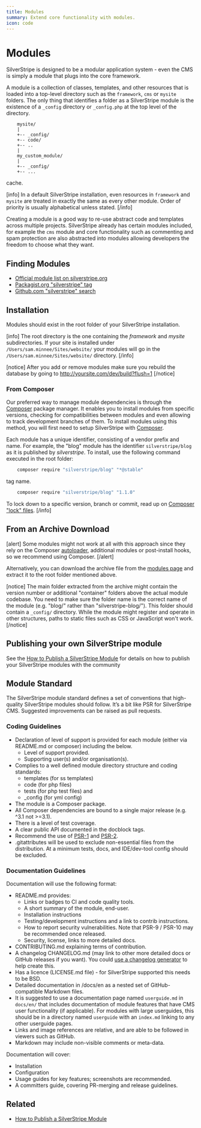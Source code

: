 ```yaml
---
title: Modules
summary: Extend core functionality with modules.
icon: code
---
```

# Modules

SilverStripe is designed to be a modular application system - even the CMS is simply a module that plugs into the core
framework.

A module is a collection of classes, templates, and other resources that is loaded into a top-level directory such as 
the `framework`, `cms` or `mysite` folders. The only thing that identifies a folder as a SilverStripe module is the 
existence of a `_config` directory or `_config.php` at the top level of the directory.

```
	mysite/
	|
	+-- _config/
	+-- code/
	+-- ..
	|
	my_custom_module/
	|
	+-- _config/
	+-- ...

```
cache.

[info] 
In a default SilverStripe installation, even resources in `framework` and `mysite` are treated in exactly the same as 
every other module. Order of priority is usually alphabetical unless stated.
[/info]

Creating a module is a good way to re-use abstract code and templates across multiple projects. SilverStripe already 
has certain modules included, for example the `cms` module and core functionality such as commenting and spam protection
are also abstracted into modules allowing developers the freedom to choose what they want.


## Finding Modules

* [Official module list on silverstripe.org](http://addons.silverstripe.org/)
* [Packagist.org "silverstripe" tag](https://packagist.org/search/?tags=silverstripe)
* [Github.com "silverstripe" search](https://github.com/search?q=silverstripe&ref=commandbar)

## Installation

Modules should exist in the root folder of your SilverStripe installation.

[info]
The root directory is the one containing the *framework* and *mysite* subdirectories. If your site is installed under
`/Users/sam.minnee/Sites/website/` your modules will go in the `/Users/sam.minnee/Sites/website/` directory.
[/info]

[notice]
After you add or remove modules make sure you rebuild the database by going to http://yoursite.com/dev/build?flush=1
[/notice]

### From Composer

Our preferred way to manage module dependencies is through the [Composer](http://getcomposer.org) package manager. It 
enables you to install modules from specific versions, checking for compatibilities between modules and even allowing 
to track development branches of them. To install modules using this method, you will first need to setup SilverStripe
with [Composer](../../getting_started/composer).

Each module has a unique identifier, consisting of a vendor prefix and name. For example, the "blog" module has the 
identifier `silverstripe/blog` as it is published by *silverstripe*. To install, use the following command executed in 
the root folder:
	
```bash
	composer require "silverstripe/blog" "*@stable"

```
tag name.

```bash
	composer require "silverstripe/blog" "1.1.0"

```
To lock down to a specific version, branch or commit, read up on 
[Composer "lock" files](http://getcomposer.org/doc/01-basic-usage.md#composer-lock-the-lock-file).
[/info]

## From an Archive Download

[alert]
Some modules might not work at all with this approach since they rely on the 
Composer [autoloader](http://getcomposer.org/doc/01-basic-usage.md#autoloading), additional modules or post-install 
hooks, so we recommend using Composer.
[/alert]

Alternatively, you can download the archive file from the [modules page](http://www.silverstripe.org/modules) and 
extract it to the root folder mentioned above.

[notice]
The main folder extracted from the archive might contain the version number or additional "container" folders above the 
actual module codebase. You need to make sure the folder name is the correct name of the module (e.g. "blog/" rather 
than "silverstripe-blog/"). This folder should contain a `_config/` directory. While the module might register and 
operate in other structures, paths to static files such as CSS or JavaScript won't work.
[/notice]

## Publishing your own SilverStripe module

See the [How to Publish a SilverStripe Module](how_tos/publish_a_module) for details on how to publish your SilverStripe
modules with the community

## Module Standard

The SilverStripe module standard defines a set of conventions that high-quality SilverStripe modules should follow. It’s a bit like PSR for SilverStripe CMS. Suggested improvements can be raised as pull requests.

### Coding Guidelines

 * Declaration of level of support is provided for each module (either via README.md or composer) including the below.
   * Level of support provided.
   * Supporting user(s) and/or organisation(s).
 * Complies to a well defined module directory structure and coding standards:
   * templates (for ss templates)
   * code (for php files)
   * tests (for php test files) and
   * _config (for yml config)
 * The module is a Composer package.
 * All Composer dependencies are bound to a single major release (e.g. ^3.1 not >=3.1).
 * There is a level of test coverage.
 * A clear public API documented in the docblock tags.
 * Recommend the use of [PSR-1](http://www.php-fig.org/psr/psr-1/) and [PSR-2](http://www.php-fig.org/psr/psr-2/).
 * .gitattributes will be used to exclude non-essential files from the distribution. At a minimum tests, docs, and IDE/dev-tool config should be excluded.

### Documentation Guidelines

Documentation will use the following format:

 * README.md provides:
   * Links or badges to CI and code quality tools.
   * A short summary of the module, end-user.
   * Installation instructions
   * Testing/development instructions and a link to contrib instructions.
   * How to report security vulnerabilities. Note that PSR-9 / PSR-10 may be recommended once released.
   * Security, license, links to more detailed docs.
 * CONTRIBUTING.md explaining terms of contribution.
 * A changelog CHANGELOG.md (may link to other more detailed docs or GitHub releases if you want). You could [use a changelog generator](https://github.com/skywinder/Github-Changelog-Generator) to help create this.
 * Has a licence (LICENSE.md file) - for SilverStripe supported this needs to be BSD.
 * Detailed documentation in /docs/en as a nested set of GitHub-compatible Markdown files.
 * It is suggested to use a documentation page named `userguide.md` in `docs/en/` that includes documentation of module features that have CMS user functionality (if applicable). For modules with large userguides, this should be in a directory named `userguide` with an `index.md` linking to any other userguide pages.
 * Links and image references are relative, and are able to be followed in viewers such as GitHub.
 * Markdown may include non-visible comments or meta-data.

Documentation will cover:

 * Installation
 * Configuration
 * Usage guides for key features; screenshots are recommended.
 * A committers guide, covering PR-merging and release guidelines.

## Related

* [How to Publish a SilverStripe Module](how_tos/publish_a_module)
